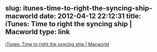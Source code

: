 slug: itunes-time-to-right-the-syncing-ship-macworld
date: 2012-04-12 22:12:31
title: iTunes: Time to right the syncing ship | Macworld
type: link
---

[iTunes: Time to right the syncing ship | Macworld](http://www.macworld.com/article/1166274/itunes_time_to_right_the_syncing_ship.html)
